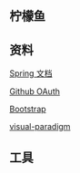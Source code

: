 ## 柠檬鱼

 

## 资料
[Spring 文档](https://spring.io/guides)

[Github OAuth](https://developer.github.com/apps/building-oauth-apps/)

[Bootstrap](file:///D:/day11_BootStrap/%E8%B5%84%E6%96%99/Bootstrap%E7%A6%BB%E7%BA%BF%E6%96%87%E6%A1%A3/v3.bootcss.com/index.htm)

[visual-paradigm](https://www.visual-paradigm.com/tw/)
## 工具

